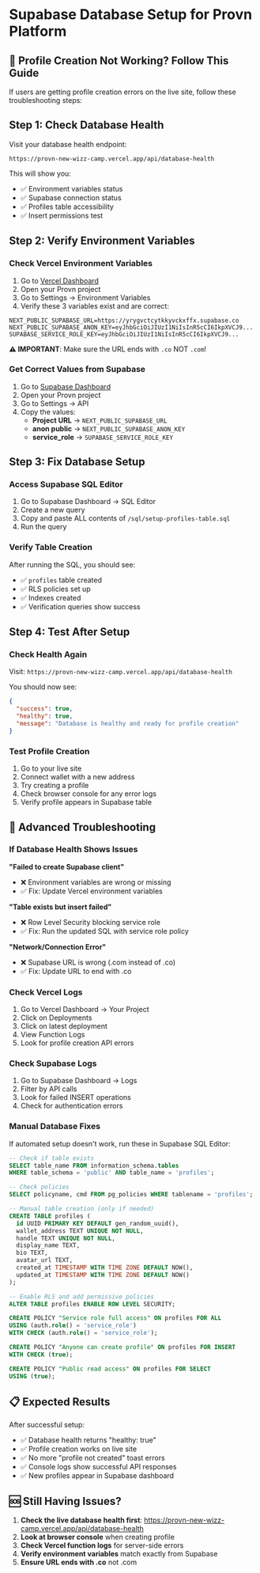 # Supabase Database Setup for Provn Platform

## 🚨 Profile Creation Not Working? Follow This Guide

If users are getting profile creation errors on the live site, follow these troubleshooting steps:

## Step 1: Check Database Health

Visit your database health endpoint:
```
https://provn-new-wizz-camp.vercel.app/api/database-health
```

This will show you:
- ✅ Environment variables status
- ✅ Supabase connection status  
- ✅ Profiles table accessibility
- ✅ Insert permissions test

## Step 2: Verify Environment Variables

### Check Vercel Environment Variables
1. Go to [Vercel Dashboard](https://vercel.com/dashboard)
2. Open your Provn project
3. Go to Settings → Environment Variables
4. Verify these 3 variables exist and are correct:

```env
NEXT_PUBLIC_SUPABASE_URL=https://yrygvctcytkkyvckxffx.supabase.co
NEXT_PUBLIC_SUPABASE_ANON_KEY=eyJhbGciOiJIUzI1NiIsInR5cCI6IkpXVCJ9...
SUPABASE_SERVICE_ROLE_KEY=eyJhbGciOiJIUzI1NiIsInR5cCI6IkpXVCJ9...
```

**⚠️ IMPORTANT**: Make sure the URL ends with `.co` NOT `.com`!

### Get Correct Values from Supabase
1. Go to [Supabase Dashboard](https://supabase.com/dashboard)
2. Open your Provn project
3. Go to Settings → API
4. Copy the values:
   - **Project URL** → `NEXT_PUBLIC_SUPABASE_URL`
   - **anon public** → `NEXT_PUBLIC_SUPABASE_ANON_KEY`  
   - **service_role** → `SUPABASE_SERVICE_ROLE_KEY`

## Step 3: Fix Database Setup

### Access Supabase SQL Editor
1. Go to Supabase Dashboard → SQL Editor
2. Create a new query
3. Copy and paste ALL contents of `/sql/setup-profiles-table.sql`
4. Run the query

### Verify Table Creation
After running the SQL, you should see:
- ✅ `profiles` table created
- ✅ RLS policies set up
- ✅ Indexes created
- ✅ Verification queries show success

## Step 4: Test After Setup

### Check Health Again
Visit: `https://provn-new-wizz-camp.vercel.app/api/database-health`

You should now see:
```json
{
  "success": true,
  "healthy": true,
  "message": "Database is healthy and ready for profile creation"
}
```

### Test Profile Creation
1. Go to your live site
2. Connect wallet with a new address
3. Try creating a profile
4. Check browser console for any error logs
5. Verify profile appears in Supabase table

## 🔧 Advanced Troubleshooting

### If Database Health Shows Issues

**"Failed to create Supabase client"**
- ❌ Environment variables are wrong or missing
- ✅ Fix: Update Vercel environment variables

**"Table exists but insert failed"**  
- ❌ Row Level Security blocking service role
- ✅ Fix: Run the updated SQL with service role policy

**"Network/Connection Error"**
- ❌ Supabase URL is wrong (.com instead of .co)
- ✅ Fix: Update URL to end with .co

### Check Vercel Logs
1. Go to Vercel Dashboard → Your Project
2. Click on Deployments
3. Click on latest deployment  
4. View Function Logs
5. Look for profile creation API errors

### Check Supabase Logs
1. Go to Supabase Dashboard → Logs
2. Filter by API calls
3. Look for failed INSERT operations
4. Check for authentication errors

### Manual Database Fixes

If automated setup doesn't work, run these in Supabase SQL Editor:

```sql
-- Check if table exists
SELECT table_name FROM information_schema.tables 
WHERE table_schema = 'public' AND table_name = 'profiles';

-- Check policies
SELECT policyname, cmd FROM pg_policies WHERE tablename = 'profiles';

-- Manual table creation (only if needed)
CREATE TABLE profiles (
  id UUID PRIMARY KEY DEFAULT gen_random_uuid(),
  wallet_address TEXT UNIQUE NOT NULL,
  handle TEXT UNIQUE NOT NULL,
  display_name TEXT,
  bio TEXT,
  avatar_url TEXT,
  created_at TIMESTAMP WITH TIME ZONE DEFAULT NOW(),
  updated_at TIMESTAMP WITH TIME ZONE DEFAULT NOW()
);

-- Enable RLS and add permissive policies
ALTER TABLE profiles ENABLE ROW LEVEL SECURITY;

CREATE POLICY "Service role full access" ON profiles FOR ALL 
USING (auth.role() = 'service_role') 
WITH CHECK (auth.role() = 'service_role');

CREATE POLICY "Anyone can create profile" ON profiles FOR INSERT 
WITH CHECK (true);

CREATE POLICY "Public read access" ON profiles FOR SELECT 
USING (true);
```

## 📋 Expected Results

After successful setup:
- ✅ Database health returns "healthy: true"
- ✅ Profile creation works on live site
- ✅ No more "profile not created" toast errors  
- ✅ Console logs show successful API responses
- ✅ New profiles appear in Supabase dashboard

## 🆘 Still Having Issues?

1. **Check the live database health first**: https://provn-new-wizz-camp.vercel.app/api/database-health
2. **Look at browser console** when creating profile  
3. **Check Vercel function logs** for server-side errors
4. **Verify environment variables** match exactly from Supabase
5. **Ensure URL ends with .co** not .com